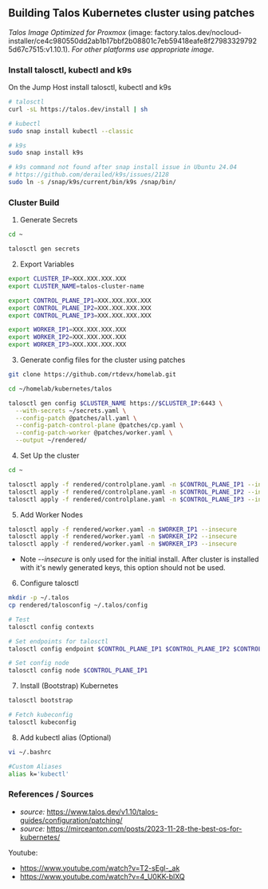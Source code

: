 ## Building Talos Kubernetes cluster using patches

*_Talos Image Optimized for Proxmox_* (image: factory.talos.dev/nocloud-installer/ce4c980550dd2ab1b17bbf2b08801c7eb59418eafe8f279833297925d67c7515:v1.10.1). *For other platforms use appropriate image*.
### Install talosctl, kubectl and k9s

On the Jump Host install talosctl, kubectl and k9s

```bash
# talosctl
curl -sL https://talos.dev/install | sh

# kubectl
sudo snap install kubectl --classic

# k9s
sudo snap install k9s

# k9s command not found after snap install issue in Ubuntu 24.04
# https://github.com/derailed/k9s/issues/2128
sudo ln -s /snap/k9s/current/bin/k9s /snap/bin/
```

### Cluster Build

1. Generate Secrets

```bash
cd ~

talosctl gen secrets
```

2. Export Variables

```Bash
export CLUSTER_IP=XXX.XXX.XXX.XXX
export CLUSTER_NAME=talos-cluster-name

export CONTROL_PLANE_IP1=XXX.XXX.XXX.XXX
export CONTROL_PLANE_IP2=XXX.XXX.XXX.XXX
export CONTROL_PLANE_IP3=XXX.XXX.XXX.XXX

export WORKER_IP1=XXX.XXX.XXX.XXX
export WORKER_IP2=XXX.XXX.XXX.XXX
export WORKER_IP3=XXX.XXX.XXX.XXX
```

3. Generate config files for the cluster using patches

```bash
git clone https://github.com/rtdevx/homelab.git

cd ~/homelab/kubernetes/talos

talosctl gen config $CLUSTER_NAME https://$CLUSTER_IP:6443 \
  --with-secrets ~/secrets.yaml \
  --config-patch @patches/all.yaml \
  --config-patch-control-plane @patches/cp.yaml \
  --config-patch-worker @patches/worker.yaml \
  --output ~/rendered/
```

4. Set Up the cluster

```bash
cd ~

talosctl apply -f rendered/controlplane.yaml -n $CONTROL_PLANE_IP1 --insecure
talosctl apply -f rendered/controlplane.yaml -n $CONTROL_PLANE_IP2 --insecure
talosctl apply -f rendered/controlplane.yaml -n $CONTROL_PLANE_IP3 --insecure
```

5. Add Worker Nodes

```bash
talosctl apply -f rendered/worker.yaml -n $WORKER_IP1 --insecure
talosctl apply -f rendered/worker.yaml -n $WORKER_IP2 --insecure
talosctl apply -f rendered/worker.yaml -n $WORKER_IP3 --insecure
```

- Note _--insecure_ is only used for the initial install. After cluster is installed with it's newly generated keys, this option should not be used.

6. Configure talosctl

```bash
mkdir -p ~/.talos 
cp rendered/talosconfig ~/.talos/config

# Test
talosctl config contexts

# Set endpoints for talosctl
talosctl config endpoint $CONTROL_PLANE_IP1 $CONTROL_PLANE_IP2 $CONTROL_PLANE_IP3

# Set config node
talosctl config node $CONTROL_PLANE_IP1
```

7. Install (Bootstrap) Kubernetes

```Bash
talosctl bootstrap

# Fetch kubeconfig
talosctl kubeconfig
```

8. Add kubectl alias (Optional)

```Bash
vi ~/.bashrc

#Custom Aliases
alias k='kubectl'
```

### References / Sources

- _source:_ https://www.talos.dev/v1.10/talos-guides/configuration/patching/
- _source:_ https://mirceanton.com/posts/2023-11-28-the-best-os-for-kubernetes/

Youtube: 

- https://www.youtube.com/watch?v=T2-sEgl-_ak
- https://www.youtube.com/watch?v=4_U0KK-blXQ